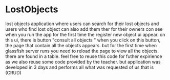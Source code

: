 # LostObjects
lost objects application where users can search for their lost objects and users who find lost object can also add them ther for their owners con see
when you run the app for the first time the register new object ui appear. on this ui, there is button "consult all objects " when you click on this button, the page that contain all the objects  appears. but for the first time when glassfish server runs you need to reload the page to view all the objects. there are found in a table.  feel free to reuse this code for futher expirience as we also reuse some code provided by the teacher. but application was developed in 3 days and performs all what was requested of us that is (CRUD)

